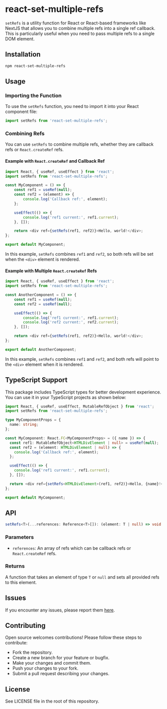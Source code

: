 # react-set-multiple-refs

`setRefs` is a utility function for React or React-based frameworks like NextJS that allows you to combine multiple refs into a single ref callback. This is particularly useful when you need to pass multiple refs to a single DOM element.

## Installation

```sh
npm react-set-multiple-refs
```

## Usage

### Importing the Function

To use the `setRefs` function, you need to import it into your React component file:

```js
import setRefs from 'react-set-multiple-refs';
```

### Combining Refs

You can use `setRefs` to combine multiple refs, whether they are callback refs or `React.createRef` refs.

#### Example with `React.createRef` and Callback Ref

```js
import React, { useRef, useEffect } from 'react';
import setRefs from 'react-set-multiple-refs';

const MyComponent = () => {
    const ref1 = useRef(null);
    const ref2 = (element) => {
        console.log('Callback ref:', element);
    };

    useEffect(() => {
        console.log('ref1 current:', ref1.current);
    }, []);

    return <div ref={setRefs(ref1, ref2)}>Hello, world!</div>;
};

export default MyComponent;
```

In this example, `setRefs` combines `ref1` and `ref2`, so both refs will be set when the `<div>` element is rendered.

#### Example with Multiple `React.createRef` Refs

```js
import React, { useRef, useEffect } from 'react';
import setRefs from 'react-set-multiple-refs';

const AnotherComponent = () => {
    const ref1 = useRef(null);
    const ref2 = useRef(null);

    useEffect(() => {
        console.log('ref1 current:', ref1.current);
        console.log('ref2 current:', ref2.current);
    }, []);

    return <div ref={setRefs(ref1, ref2)}>Hello, world!</div>;
};

export default AnotherComponent;
```

In this example, `setRefs` combines `ref1` and `ref2`, and both refs will point to the `<div>` element when it is rendered.

## TypeScript Support

This package includes TypeScript types for better development experience. You can use it in your TypeScript projects as shown below:

```typescript
import React, { useRef, useEffect, MutableRefObject } from 'react';
import setRefs from 'react-set-multiple-refs';

type MyComponentProps = {
  name: string;
};

const MyComponent: React.FC<MyComponentProps> = ({ name }) => {
  const ref1: MutableRefObject<HTMLDivElement | null> = useRef(null);
  const ref2 = (element: HTMLDivElement | null) => {
    console.log('Callback ref:', element);
  };

  useEffect(() => {
    console.log('ref1 current:', ref1.current);
  }, []);

  return <div ref={setRefs<HTMLDivElement>(ref1, ref2)}>Hello, {name}!</div>;
};

export default MyComponent;
```

## API

```typescript
setRefs<T>(...references: Reference<T>[]): (element: T | null) => void
```

### Parameters

-   `references`: An array of refs which can be callback refs or `React.createRef` refs.

### Returns

A function that takes an element of type `T` or `null` and sets all provided refs to this element.

## Issues

If you encounter any issues, please report them [here](https://github.com/SupraSmooth/react-set-multiple-refs/issues).

## Contributing

Open source welcomes contributions! Please follow these steps to contribute:

-   Fork the repository.
-   Create a new branch for your feature or bugfix.
-   Make your changes and commit them.
-   Push your changes to your fork.
-   Submit a pull request describing your changes.

## License

See LICENSE file in the root of this repository.
